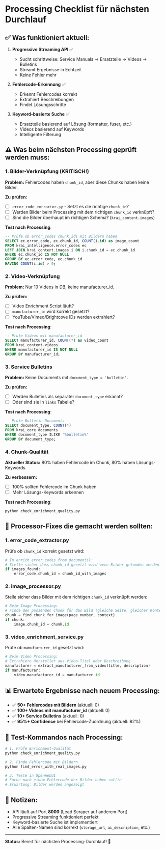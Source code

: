 # Processing Checklist für nächsten Durchlauf

## ✅ Was funktioniert aktuell:

1. **Progressive Streaming API** ✅
   - Sucht schrittweise: Service Manuals → Ersatzteile → Videos → Bulletins
   - Streamt Ergebnisse in Echtzeit
   - Keine Fehler mehr

2. **Fehlercode-Erkennung** ✅
   - Erkennt Fehlercodes korrekt
   - Extrahiert Beschreibungen
   - Findet Lösungsschritte

3. **Keyword-basierte Suche** ✅
   - Ersatzteile basierend auf Lösung (formatter, fuser, etc.)
   - Videos basierend auf Keywords
   - Intelligente Filterung

## ⚠️ Was beim nächsten Processing geprüft werden muss:

### 1. **Bilder-Verknüpfung** (KRITISCH!)

**Problem:** Fehlercodes haben `chunk_id`, aber diese Chunks haben keine Bilder.

**Zu prüfen:**
- [ ] `error_code_extractor.py` - Setzt es die richtige `chunk_id`?
- [ ] Werden Bilder beim Processing mit dem richtigen `chunk_id` verknüpft?
- [ ] Sind die Bilder überhaupt im richtigen Schema? (`krai_content.images`)

**Test nach Processing:**
```sql
-- Prüfe ob error_codes chunk_ids mit Bildern haben
SELECT ec.error_code, ec.chunk_id, COUNT(i.id) as image_count
FROM krai_intelligence.error_codes ec
LEFT JOIN krai_content.images i ON i.chunk_id = ec.chunk_id
WHERE ec.chunk_id IS NOT NULL
GROUP BY ec.error_code, ec.chunk_id
HAVING COUNT(i.id) > 0;
```

### 2. **Video-Verknüpfung**

**Problem:** Nur 10 Videos in DB, keine manufacturer_id.

**Zu prüfen:**
- [ ] Video Enrichment Script läuft?
- [ ] `manufacturer_id` wird korrekt gesetzt?
- [ ] YouTube/Vimeo/Brightcove IDs werden extrahiert?

**Test nach Processing:**
```sql
-- Prüfe Videos mit manufacturer_id
SELECT manufacturer_id, COUNT(*) as video_count
FROM krai_content.videos
WHERE manufacturer_id IS NOT NULL
GROUP BY manufacturer_id;
```

### 3. **Service Bulletins**

**Problem:** Keine Documents mit `document_type = 'bulletin'`.

**Zu prüfen:**
- [ ] Werden Bulletins als separater `document_type` erkannt?
- [ ] Oder sind sie in `links` Tabelle?

**Test nach Processing:**
```sql
-- Prüfe Bulletin Documents
SELECT document_type, COUNT(*) 
FROM krai_core.documents 
WHERE document_type ILIKE '%bulletin%'
GROUP BY document_type;
```

### 4. **Chunk-Qualität**

**Aktueller Status:** 80% haben Fehlercode im Chunk, 80% haben Lösungs-Keywords.

**Zu verbessern:**
- [ ] 100% sollten Fehlercode im Chunk haben
- [ ] Mehr Lösungs-Keywords erkennen

**Test nach Processing:**
```python
python check_enrichment_quality.py
```

## 🔧 Processor-Fixes die gemacht werden sollten:

### 1. **error_code_extractor.py**

Prüfe ob `chunk_id` korrekt gesetzt wird:

```python
# In enrich_error_codes_from_document():
# Stelle sicher dass chunk_id gesetzt wird wenn Bilder gefunden werden
if images_found:
    error_code.chunk_id = chunk_id_with_images
```

### 2. **image_processor.py**

Stelle sicher dass Bilder mit dem richtigen `chunk_id` verknüpft werden:

```python
# Beim Image Processing:
# Finde den passenden chunk für das Bild (gleiche Seite, gleicher Kontext)
chunk = find_chunk_for_image(page_number, context)
if chunk:
    image.chunk_id = chunk.id
```

### 3. **video_enrichment_service.py**

Prüfe ob `manufacturer_id` gesetzt wird:

```python
# Beim Video Processing:
# Extrahiere Hersteller aus Video-Titel oder Beschreibung
manufacturer = extract_manufacturer_from_video(title, description)
if manufacturer:
    video.manufacturer_id = manufacturer.id
```

## 📊 Erwartete Ergebnisse nach neuem Processing:

- ✅ **50+ Fehlercodes mit Bildern** (aktuell: 0)
- ✅ **100+ Videos mit manufacturer_id** (aktuell: 0)
- ✅ **10+ Service Bulletins** (aktuell: 0)
- ✅ **95%+ Confidence** bei Fehlercode-Zuordnung (aktuell: 82%)

## 🚀 Test-Kommandos nach Processing:

```bash
# 1. Prüfe Enrichment-Qualität
python check_enrichment_quality.py

# 2. Finde Fehlercode mit Bildern
python find_error_with_real_images.py

# 3. Teste in OpenWebUI
# Suche nach einem Fehlercode der Bilder haben sollte
# Erwartung: Bilder werden angezeigt
```

## 📝 Notizen:

- API läuft auf Port **8000** (Lead Scraper auf anderem Port)
- Progressive Streaming funktioniert perfekt
- Keyword-basierte Suche ist implementiert
- Alle Spalten-Namen sind korrekt (`storage_url`, `ai_description`, etc.)

---

**Status:** Bereit für nächsten Processing-Durchlauf! 🎯
